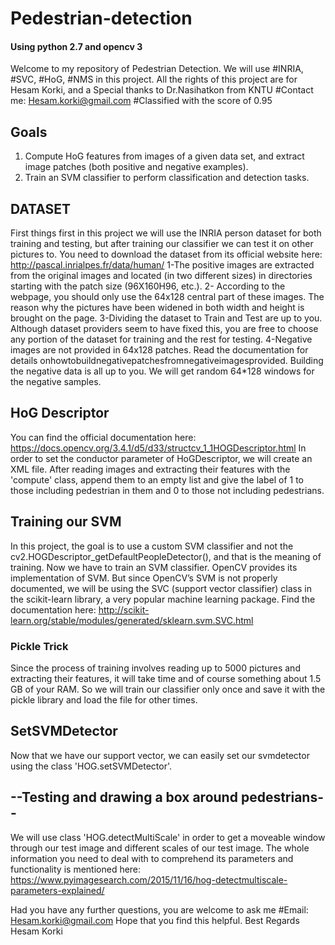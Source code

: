# **Pedestrian-detection**

#### **Using python 2.7 and opencv 3**

Welcome to my repository of Pedestrian Detection. We will use #INRIA, #SVC, #HoG, #NMS in this project.
All the rights of this project are for Hesam Korki, and a Special thanks to Dr.Nasihatkon from KNTU
#Contact me: Hesam.korki@gmail.com
#Classified with the score of 0.95 

## **Goals**
1. Compute HoG features from images of a given data set, and extract image patches (both positive and negative examples).
2. Train an SVM classifier to perform classification and detection tasks.

## **DATASET**

First things first in this project we will use the INRIA person dataset for both training and testing, but after training our classifier we can test it on other pictures to. You need to download the dataset from its official website here: http://pascal.inrialpes.fr/data/human/
1-The positive images are extracted from the original images and located (in two different sizes) in directories starting with the patch size (96X160H96, etc.).
2- According to the webpage, you should only use the 64x128 central part of these images. The reason why the pictures have been widened in both width and height is brought on the page.
3-Dividing the dataset to Train and Test are up to you. Although dataset providers seem to have fixed this, you are free to choose any portion of the dataset for training and the rest for testing.
4-Negative images are not provided in 64x128 patches. Read the documentation for details onhowtobuildnegativepatchesfromnegativeimagesprovided. Building the negative data is all up to you.
We will get random 64*128 windows for the negative samples.

## **HoG Descriptor**

You can find the official documentation here: https://docs.opencv.org/3.4.1/d5/d33/structcv_1_1HOGDescriptor.html
In order to set the conductor parameter of HoGDescriptor, we will create an XML file.
After reading images and extracting their features with the 'compute' class, append them to an empty list and give the label of 1 to those including pedestrian in them and 0 to those not including pedestrians.

## **Training our SVM**

In this project, the goal is to use a custom SVM classifier and not the cv2.HOGDescriptor_getDefaultPeopleDetector(), and that is the meaning of training.
Now we have to train an SVM classifier. OpenCV provides its implementation of SVM. But since OpenCV’s SVM is not properly documented, we will be using the SVC (support vector classifier) class in the scikit-learn library, a very popular machine learning package. Find the documentation here: http://scikit-learn.org/stable/modules/generated/sklearn.svm.SVC.html

### **Pickle Trick** 


Since the process of training involves reading up to 5000 pictures and extracting their features, it will take time and of course something about 1.5 GB of your RAM. So we will train our classifier only once and save it with the pickle library and load the file for other times.

## **SetSVMDetector**

Now that we have our support vector, we can easily set our svmdetector using the class 'HOG.setSVMDetector'.

## --Testing and drawing a box around pedestrians-- 

We will use class 'HOG.detectMultiScale' in order to get a moveable window through our test image and different scales of our test image. The whole information you need to deal with to comprehend its parameters and functionality is mentioned here: 
https://www.pyimagesearch.com/2015/11/16/hog-detectmultiscale-parameters-explained/

Had you have any further questions, you are welcome to ask me 
#Email: Hesam.korki@gmail.com
Hope that you find this helpful.
Best Regards Hesam Korki
